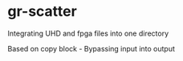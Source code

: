 # gr-scatter
Integrating UHD and fpga files into one directory

Based on copy block - Bypassing input into output

